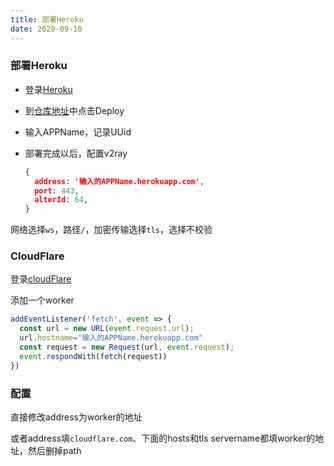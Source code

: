 ```yaml
---
title: 部署Heroku
date: 2020-09-10
---
```


### 部署Heroku

- 登录[Heroku](https://id.heroku.com/login)

- 到[仓库地址](https://github.com/bclswl0827/v2ray-heroku)中点击Deploy

- 输入APPName，记录UUid

- 部署完成以后，配置v2ray

  

  ```json
  {
    address: '输入的APPName.herokuapp.com',
    port: 443,
    alterId: 64,
  }
  ```

网络选择`ws`，路径`/`，加密传输选择`tls`，选择不校验

### CloudFlare

登录[cloudFlare](https://www.cloudflare.com)

添加一个worker

```js
addEventListener('fetch', event => {
  const url = new URL(event.request.url);
  url.hostname="输入的APPName.herokuapp.com"
  const request = new Request(url, event.request);
  event.respondWith(fetch(request))
})
```

### 配置

直接修改address为worker的地址

或者address填`cloudflare.com`、下面的hosts和tls servername都填worker的地址，然后删掉path


  

  
